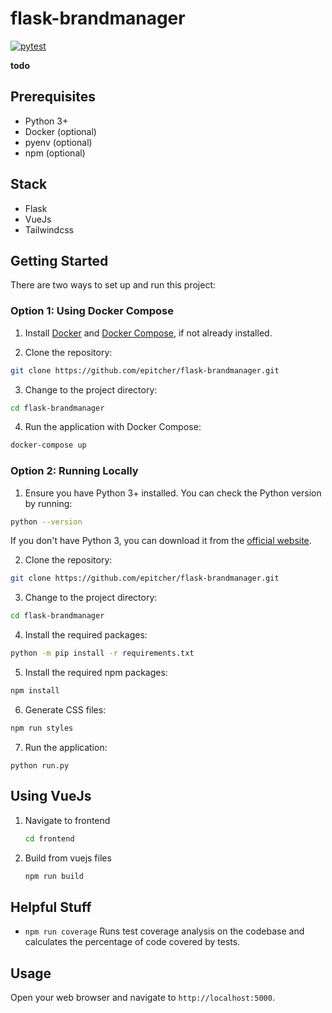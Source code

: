 # flask-brandmanager

[![pytest](https://github.com/epitcher/flask-brandmanager/actions/workflows/pytest.yml/badge.svg)](https://github.com/epitcher/flask-brandmanager/actions/workflows/pytest.yml)

**todo**

## Prerequisites

- Python 3+
- Docker (optional)
- pyenv (optional)
- npm (optional)

## Stack
- Flask
- VueJs
- Tailwindcss

## Getting Started

There are two ways to set up and run this project:

### Option 1: Using Docker Compose

1. Install [Docker](https://docs.docker.com/get-docker/) and [Docker Compose](https://docs.docker.com/compose/install/), if not already installed.

2. Clone the repository:
```bash
git clone https://github.com/epitcher/flask-brandmanager.git
```

3. Change to the project directory:
```bash
cd flask-brandmanager
```

4. Run the application with Docker Compose:
```bash
docker-compose up
```


### Option 2: Running Locally

1. Ensure you have Python 3+ installed. You can check the Python version by running:

```bash
python --version
```

If you don't have Python 3, you can download it from the [official website](https://www.python.org/downloads/).

2. Clone the repository:
```bash
git clone https://github.com/epitcher/flask-brandmanager.git
```

3. Change to the project directory:
```bash
cd flask-brandmanager
```

4. Install the required packages:
```bash
python -m pip install -r requirements.txt
```

5. Install the required npm packages:
```bash
npm install
```

6. Generate CSS files:
```bash
npm run styles
```

7. Run the application:
```
python run.py
```

## Using VueJs

1. Navigate to frontend
    ```bash
    cd frontend
    ```

2. Build from vuejs files
    ```bash
    npm run build
    ```

## Helpful Stuff

- `npm run coverage`  Runs test coverage analysis on the codebase and calculates the percentage of code covered by tests.


## Usage

Open your web browser and navigate to `http://localhost:5000`. 
